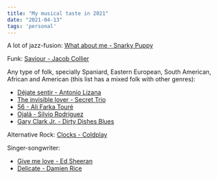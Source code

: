 ```yaml
---
title: "My musical taste in 2021"
date: "2021-04-13"
tags: 'personal'
---
```


A lot of jazz-fusion: [What about me - Snarky Puppy](https://www.youtube.com/watch?v=fuhHU_BZXSk)

Funk: [Saviour - Jacob Collier](https://www.youtube.com/watch?v=MZNq9on-FYo)

Any type of folk, specially Spaniard, Eastern European, South American, African and American (this list has a mixed folk with other genres):

 - [Déjate sentir - Antonio Lizana](https://www.youtube.com/watch?v=3WocuIycshM)
 - [The invisible lover - Secret Trio](https://www.youtube.com/watch?v=eFyb5xrCtz8)
 - [56 - Ali Farka Touré](https://www.youtube.com/watch?v=wKumZ5ptXFE)
 - [Ojalá - Silvio Rodríguez](https://www.youtube.com/watch?v=e7aSHFPcu_E)
 - [Gary Clark Jr. - Dirty Dishes Blues](https://www.youtube.com/watch?v=i29FGoy7tvw)

Alternative Rock: [Clocks - Coldplay](https://www.youtube.com/watch?v=d020hcWA_Wg)

Singer-songwriter: 
 - [Give me love - Ed Sheeran](https://www.youtube.com/watch?v=FOjdXSrtUxA) 
 - [Delicate - Damien Rice](https://www.youtube.com/watch?v=dRPwFAoQwxc)
